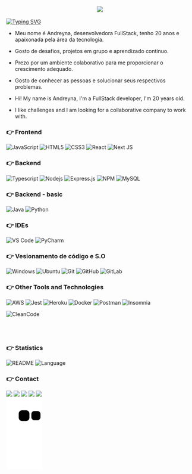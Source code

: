 
<div align='center'>
 <img src="https://media.giphy.com/media/L1R1tvI9svkIWwpVYr/giphy.gif">
</div>

[![Typing SVG](https://readme-typing-svg.herokuapp.com?font=Arial&size=24&color=F76709&center=true&vCenter=true&width=500&lines=Hello+World!!;My+name+is+Andreyna+-+FullStack+developer;Be+Welcome++%F0%9F%A4%97;Ol%C3%A1+Mundo!!;Meu+nome+%C3%A9+Andreyna+-+Dev.+FullStack;Fique+a+vontade+%F0%9F%A4%97;%E4%BD%A0%E5%A5%BD%E4%B8%96%E7%95%8C;%E6%88%91%E7%9A%84%E5%90%8D%E5%AD%97%E6%98%AF%E5%AE%89%E6%82%A6%E5%A8%9C+-+%E6%88%91%E6%98%AF%E4%B8%80%E5%90%8D%E5%BC%80%E5%8F%91%E4%BA%BA%E5%91%98;%E6%AC%A2%E8%BF%8E+%F0%9F%A4%97)](https://git.io/typing-svg)

 - Meu nome é Andreyna, desenvolvedora FullStack, tenho 20 anos e apaixonada pela área da tecnologia.
 - Gosto de desafios, projetos em grupo e aprendizado contínuo.
 - Prezo por um ambiente colaborativo para me proporcionar o crescimento adequado.
 - Gosto de conhecer as pessoas e solucionar seus respectivos problemas.

- Hi! My name is Andreyna, I'm a FullStack developer, I'm 20 years old.
- I like challenges and I am looking for a collaborative company to work with. 

### 👉 Frontend
 ![JavaScript](https://img.shields.io/badge/javascript-%23323330.svg?style=for-the-badge&logo=javascript&logoColor=%23F7DF1E)
 ![HTML5](https://img.shields.io/badge/html-E34F26.svg?style=for-the-badge&logo=html5&logoColor=white) 
 ![CSS3](https://img.shields.io/badge/css-1572B6.svg?style=for-the-badge&logo=css3&logoColor=white) 
 ![React](https://img.shields.io/badge/React-20232A?style=for-the-badge&logo=react&logoColor=61DAFB)
 ![Next JS](https://img.shields.io/badge/Next-black?style=for-the-badge&logo=next.js&logoColor=white)
 
 ### 👉 Backend
![Typescript](https://img.shields.io/badge/typescript-3178C6.svg?style=for-the-badge&logo=typescript&logoColor=white)
![Nodejs](https://img.shields.io/badge/node.js-339933.svg?style=for-the-badge&logo=nodedotjs&logoColor=white) 
![Express.js](https://img.shields.io/badge/express.js-%23404d59.svg?style=for-the-badge&logo=express&logoColor=%2361DAFB)
![NPM](https://img.shields.io/badge/npm-CB3837?style=for-the-badge&logo=npm&logoColor=white) 
![MySQL](https://img.shields.io/badge/MySQL-00000F?style=for-the-badge&logo=mysql&logoColor=white)

 ### 👉 Backend - basic
![Java](https://img.shields.io/badge/java-%23ED8B00.svg?style=for-the-badge&logo=java&logoColor=white)
![Python](https://img.shields.io/badge/Python-3776AB?style=for-the-badge&logo=python&logoColor=white)


### 👉 IDEs
![VS Code](https://img.shields.io/badge/vscode-007ACC.svg?style=for-the-badge&logo=visualstudiocode&logoColor=white)
![PyCharm](https://img.shields.io/badge/pycharm-143?style=for-the-badge&logo=pycharm&logoColor=black&color=black&labelColor=green)

### 👉 Vesionamento de código e S.O
![Windows](https://img.shields.io/badge/Windows-0078D6?style=for-the-badge&logo=windows&logoColor=white)
![Ubuntu](https://img.shields.io/badge/ubuntu-E95420.svg?style=for-the-badge&logo=ubuntu&logoColor=white)
![Git](https://img.shields.io/badge/Git-F05032?style=for-the-badge&logo=git&logoColor=white)
![GitHub](https://img.shields.io/badge/Git-F05032?style=for-the-badge&logo=git&logoColor=white)
![GitLab](https://img.shields.io/badge/GitLab-330F63?style=for-the-badge&logo=gitlab&logoColor=white)

### 👉 Other Tools and Technologies
![AWS](https://img.shields.io/badge/AWS-%23FF9900.svg?style=for-the-badge&logo=amazon-aws&logoColor=white)
![Jest](https://img.shields.io/badge/jest-white.svg?style=for-the-badge&logo=jest&logoColor=critical)
![Heroku](https://img.shields.io/badge/heroku-430098.svg?style=for-the-badge&logo=heroku&logoColor=white)
![Docker](https://img.shields.io/badge/docker-2496ED.svg?style=for-the-badge&logo=docker&logoColor=white) 
![Postman](https://img.shields.io/badge/postman-FF6C37.svg?style=for-the-badge&logo=postman&logoColor=white)
![Insomnia](https://img.shields.io/badge/insomnia-white.svg?style=for-the-badge&logo=insomnia&logoColor=purple)

![CleanCode](https://img.shields.io/badge/Clean%20Code-devRel-_.svg)

<br />
<br />

### 👉 **Statistics**
![README](https://github-readme-stats.vercel.app/api?username=andreyna1808&show_icons=true&theme=gruvbox&hide_border=true")
![Language](https://github-readme-stats.vercel.app/api/top-langs/?username=andreyna1808&layout=compact&theme=gruvbox)

### 👉 Contact
<div> 
  <a target="_blank" href="https://www.youtube.com/channel/UCBIL9fcbrliSq_cGxqHr6sA"><img src="https://img.shields.io/badge/YouTube-FF0000?style=for-the-badge&logo=youtube&logoColor=white"></a>
  <a target="_blank" href="https://www.instagram.com/devdrica/"><img src="https://img.shields.io/badge/-Instagram-%23E4405F?style=for-the-badge&logo=instagram&logoColor=white"></a>
  <a target="_blank" href="mailto: andreyna.m.carvalho@gmail.com"><img src="https://img.shields.io/badge/-Gmail-%23333?style=for-the-badge&logo=gmail&logoColor=white"></a>
  <a target="_blank" href="https://www.linkedin.com/in/andreyna-carvalho-997273231/"><img src="https://img.shields.io/badge/-LinkedIn-%230077B5?style=for-the-badge&logo=linkedin&logoColor=white"></a> 
  <a target="_blank" href="https://wa.me/5548991052198"><img src="https://img.shields.io/badge/WhatsApp-25D366?style=for-the-badge&logo=whatsapp&logoColor=white"></a> 
</div>

</div>
    <img src="https://github.com/andreyna1808/andreyna1808/blob/output/github-contribution-grid-snake.svg" />
</div> 
  
